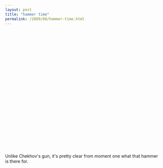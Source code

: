 ```yaml
---
layout: post
title: "hammer time"
permalink: /2009/08/hammer-time.html
---
```


<object height="385" width="480">
    <param name="movie" value="http://www.youtube.com/v/_qWhYlhfWCI" />
    <param name="quality" value="high" />
    <param name="wmode" value="transparent" />
    <param name="allowscriptaccess" value="never" />
    <param name="allowFullScreen" value="true" />
    <embed allowfullscreen="true" allowscriptaccess="never" height="385" quality="high" src="http://www.youtube.com/v/_qWhYlhfWCI" type="application/x-shockwave-flash" width="480" wmode="transparent" />
</object>


<p>Unlike Chekhov&#39;s gun, it&#39;s pretty clear from moment one what that hammer is there for.</p>



